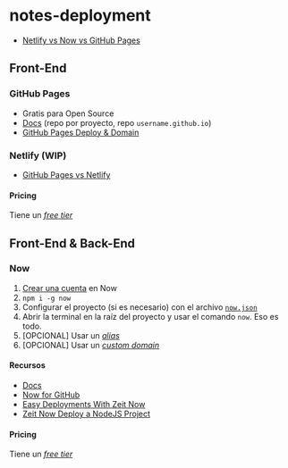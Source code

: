 # notes-deployment

- [Netlify vs Now vs GitHub Pages](https://medium.com/liferaydesign/netlify-vs-zeit-vs-github-pages-5f609dd6912b)

## Front-End

### GitHub Pages

- Gratis para Open Source
- [Docs](https://pages.github.com/) (repo por proyecto, repo `username.github.io`)
- [GitHub Pages Deploy & Domain](https://www.youtube.com/watch?v=SKXkC4SqtRk)

### Netlify (WIP)

- [GitHub Pages vs Netlify](https://www.netlify.com/github-pages-vs-netlify/)

#### Pricing 

Tiene un [_free tier_](https://www.netlify.com/pricing/)

## Front-End & Back-End

### Now

1. [Crear una cuenta](https://zeit.co/signup) en Now
2. `npm i -g now`
3. Configurar el proyecto (si es necesario) con el archivo [`now.json`](https://zeit.co/docs/configuration/)
4. Abrir la terminal en la raíz del proyecto y usar el comando `now`. Eso es todo.
5. [OPCIONAL] Usar un [_alias_](https://zeit.co/blog/automatic-aliasing)
6. [OPCIONAL] Usar un [_custom domain_](https://zeit.co/docs/v2/custom-domains/)

#### Recursos

- [Docs](https://zeit.co/docs)
- [Now for GitHub](https://zeit.co/github)
- [Easy Deployments With Zeit Now](https://www.youtube.com/watch?v=OF9UkxDOSII)
- [Zeit Now Deploy a NodeJS Project](https://www.youtube.com/watch?v=1Bfb8pSvoQo)

#### Pricing

Tiene un [_free tier_](https://zeit.co/pricing)
